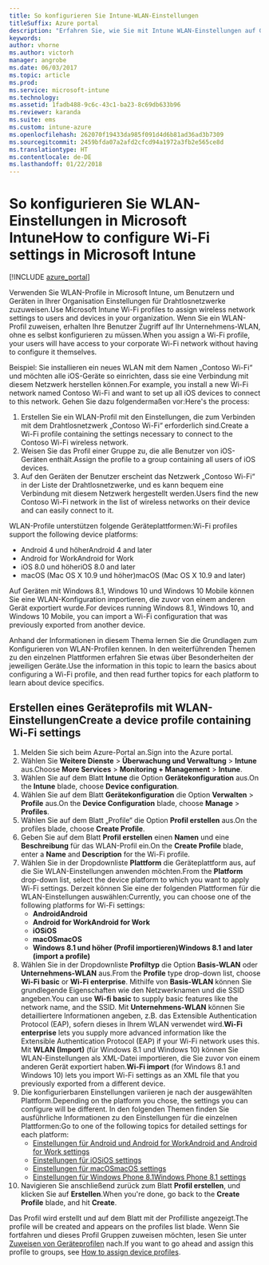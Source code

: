 ```yaml
---
title: So konfigurieren Sie Intune-WLAN-Einstellungen
titleSuffix: Azure portal
description: "Erfahren Sie, wie Sie mit Intune WLAN-Einstellungen auf Geräten konfigurieren, die Sie verwalten."
keywords: 
author: vhorne
ms.author: victorh
manager: angrobe
ms.date: 06/03/2017
ms.topic: article
ms.prod: 
ms.service: microsoft-intune
ms.technology: 
ms.assetid: 1fadb488-9c6c-43c1-ba23-8c69db633b96
ms.reviewer: karanda
ms.suite: ems
ms.custom: intune-azure
ms.openlocfilehash: 262070f19433da985f091d4d6b81ad36ad3b7309
ms.sourcegitcommit: 2459bfda07a2afd2cfcd94a1972a3fb2e565ce8d
ms.translationtype: HT
ms.contentlocale: de-DE
ms.lasthandoff: 01/22/2018
---
```

# <a name="how-to-configure-wi-fi-settings-in-microsoft-intune"></a><span data-ttu-id="ea34e-103">So konfigurieren Sie WLAN-Einstellungen in Microsoft Intune</span><span class="sxs-lookup"><span data-stu-id="ea34e-103">How to configure Wi-Fi settings in Microsoft Intune</span></span>

[!INCLUDE [azure_portal](./includes/azure_portal.md)]

<span data-ttu-id="ea34e-104">Verwenden Sie WLAN-Profile in Microsoft Intune, um Benutzern und Geräten in Ihrer Organisation Einstellungen für Drahtlosnetzwerke zuzuweisen.</span><span class="sxs-lookup"><span data-stu-id="ea34e-104">Use Microsoft Intune Wi-Fi profiles to assign wireless network settings to users and devices in your organization.</span></span> <span data-ttu-id="ea34e-105">Wenn Sie ein WLAN-Profil zuweisen, erhalten Ihre Benutzer Zugriff auf Ihr Unternehmens-WLAN, ohne es selbst konfigurieren zu müssen.</span><span class="sxs-lookup"><span data-stu-id="ea34e-105">When you assign a Wi-Fi profile, your users will have access to your corporate Wi-Fi network without having to configure it themselves.</span></span>

<span data-ttu-id="ea34e-106">Beispiel: Sie installieren ein neues WLAN mit dem Namen „Contoso Wi-Fi“ und möchten alle iOS-Geräte so einrichten, dass sie eine Verbindung mit diesem Netzwerk herstellen können.</span><span class="sxs-lookup"><span data-stu-id="ea34e-106">For example, you install a new Wi-Fi network named Contoso Wi-Fi and want to set up all iOS devices to connect to this network.</span></span> <span data-ttu-id="ea34e-107">Gehen Sie dazu folgendermaßen vor:</span><span class="sxs-lookup"><span data-stu-id="ea34e-107">Here's the process:</span></span>

1. <span data-ttu-id="ea34e-108">Erstellen Sie ein WLAN-Profil mit den Einstellungen, die zum Verbinden mit dem Drahtlosnetzwerk „Contoso Wi-Fi“ erforderlich sind.</span><span class="sxs-lookup"><span data-stu-id="ea34e-108">Create a Wi-Fi profile containing the settings necessary to connect to the Contoso Wi-Fi wireless network.</span></span>
2. <span data-ttu-id="ea34e-109">Weisen Sie das Profil einer Gruppe zu, die alle Benutzer von iOS-Geräten enthält.</span><span class="sxs-lookup"><span data-stu-id="ea34e-109">Assign the profile to a group containing all users of iOS devices.</span></span>
3. <span data-ttu-id="ea34e-110">Auf den Geräten der Benutzer erscheint das Netzwerk „Contoso Wi-Fi“ in der Liste der Drahtlosnetzwerke, und es kann bequem eine Verbindung mit diesem Netzwerk hergestellt werden.</span><span class="sxs-lookup"><span data-stu-id="ea34e-110">Users find the new Contoso Wi-Fi network in the list of wireless networks on their device and can easily connect to it.</span></span>

<span data-ttu-id="ea34e-111">WLAN-Profile unterstützen folgende Geräteplattformen:</span><span class="sxs-lookup"><span data-stu-id="ea34e-111">Wi-Fi profiles support the following device platforms:</span></span>

- <span data-ttu-id="ea34e-112">Android 4 und höher</span><span class="sxs-lookup"><span data-stu-id="ea34e-112">Android 4 and later</span></span>
- <span data-ttu-id="ea34e-113">Android for Work</span><span class="sxs-lookup"><span data-stu-id="ea34e-113">Android for Work</span></span>
- <span data-ttu-id="ea34e-114">iOS 8.0 und höher</span><span class="sxs-lookup"><span data-stu-id="ea34e-114">iOS 8.0 and later</span></span>
- <span data-ttu-id="ea34e-115">macOS (Mac OS X 10.9 und höher)</span><span class="sxs-lookup"><span data-stu-id="ea34e-115">macOS (Mac OS X 10.9 and later)</span></span>

<span data-ttu-id="ea34e-116">Auf Geräten mit Windows 8.1, Windows 10 und Windows 10 Mobile können Sie eine WLAN-Konfiguration importieren, die zuvor von einem anderen Gerät exportiert wurde.</span><span class="sxs-lookup"><span data-stu-id="ea34e-116">For devices running Windows 8.1, Windows 10, and Windows 10 Mobile, you can import a Wi-Fi configuration that was previously exported from another device.</span></span>

<span data-ttu-id="ea34e-117">Anhand der Informationen in diesem Thema lernen Sie die Grundlagen zum Konfigurieren von WLAN-Profilen kennen. In den weiterführenden Themen zu den einzelnen Plattformen erfahren Sie etwas über Besonderheiten der jeweiligen Geräte.</span><span class="sxs-lookup"><span data-stu-id="ea34e-117">Use the information in this topic to learn the basics about configuring a Wi-Fi profile, and then read further topics for each platform to learn about device specifics.</span></span>

## <a name="create-a-device-profile-containing-wi-fi-settings"></a><span data-ttu-id="ea34e-118">Erstellen eines Geräteprofils mit WLAN-Einstellungen</span><span class="sxs-lookup"><span data-stu-id="ea34e-118">Create a device profile containing Wi-Fi settings</span></span>

1. <span data-ttu-id="ea34e-119">Melden Sie sich beim Azure-Portal an.</span><span class="sxs-lookup"><span data-stu-id="ea34e-119">Sign into the Azure portal.</span></span>
2. <span data-ttu-id="ea34e-120">Wählen Sie **Weitere Dienste** > **Überwachung und Verwaltung** > **Intune** aus.</span><span class="sxs-lookup"><span data-stu-id="ea34e-120">Choose **More Services** > **Monitoring + Management** > **Intune**.</span></span>
3. <span data-ttu-id="ea34e-121">Wählen Sie auf dem Blatt **Intune** die Option **Gerätekonfiguration** aus.</span><span class="sxs-lookup"><span data-stu-id="ea34e-121">On the **Intune** blade, choose **Device configuration**.</span></span>
2. <span data-ttu-id="ea34e-122">Wählen Sie auf dem Blatt **Gerätekonfiguration** die Option **Verwalten** > **Profile** aus.</span><span class="sxs-lookup"><span data-stu-id="ea34e-122">On the **Device Configuration** blade, choose **Manage** > **Profiles**.</span></span>
3. <span data-ttu-id="ea34e-123">Wählen Sie auf dem Blatt „Profile“ die Option **Profil erstellen** aus.</span><span class="sxs-lookup"><span data-stu-id="ea34e-123">On the profiles blade, choose **Create Profile**.</span></span>
4. <span data-ttu-id="ea34e-124">Geben Sie auf dem Blatt **Profil erstellen** einen **Namen** und eine **Beschreibung** für das WLAN-Profil ein.</span><span class="sxs-lookup"><span data-stu-id="ea34e-124">On the **Create Profile** blade, enter a **Name** and **Description** for the Wi-Fi profile.</span></span>
5. <span data-ttu-id="ea34e-125">Wählen Sie in der Dropdownliste **Plattform** die Geräteplattform aus, auf die Sie WLAN-Einstellungen anwenden möchten.</span><span class="sxs-lookup"><span data-stu-id="ea34e-125">From the **Platform** drop-down list, select the device platform to which you want to apply Wi-Fi settings.</span></span> <span data-ttu-id="ea34e-126">Derzeit können Sie eine der folgenden Plattformen für die WLAN-Einstellungen auswählen:</span><span class="sxs-lookup"><span data-stu-id="ea34e-126">Currently, you can choose one of the following platforms for Wi-Fi settings:</span></span>
    - <span data-ttu-id="ea34e-127">**Android**</span><span class="sxs-lookup"><span data-stu-id="ea34e-127">**Android**</span></span>
    - <span data-ttu-id="ea34e-128">**Android for Work**</span><span class="sxs-lookup"><span data-stu-id="ea34e-128">**Android for Work**</span></span>
    - <span data-ttu-id="ea34e-129">**iOS**</span><span class="sxs-lookup"><span data-stu-id="ea34e-129">**iOS**</span></span>
    - <span data-ttu-id="ea34e-130">**macOS**</span><span class="sxs-lookup"><span data-stu-id="ea34e-130">**macOS**</span></span>
    - <span data-ttu-id="ea34e-131">**Windows 8.1 und höher (Profil importieren)**</span><span class="sxs-lookup"><span data-stu-id="ea34e-131">**Windows 8.1 and later (import a profile)**</span></span>
6. <span data-ttu-id="ea34e-132">Wählen Sie in der Dropdownliste **Profiltyp** die Option **Basis-WLAN** oder **Unternehmens-WLAN** aus.</span><span class="sxs-lookup"><span data-stu-id="ea34e-132">From the **Profile** type drop-down list, choose **Wi-Fi basic** or **Wi-Fi enterprise**.</span></span> <span data-ttu-id="ea34e-133">Mithilfe von **Basis-WLAN** können Sie grundlegende Eigenschaften wie den Netzwerknamen und die SSID angeben.</span><span class="sxs-lookup"><span data-stu-id="ea34e-133">You can use **Wi-fi basic** to supply basic features like the network name, and the SSID.</span></span> <span data-ttu-id="ea34e-134">Mit **Unternehmens-WLAN** können Sie detailliertere Informationen angeben, z.B. das Extensible Authentication Protocol (EAP), sofern dieses in Ihrem WLAN verwendet wird.</span><span class="sxs-lookup"><span data-stu-id="ea34e-134">**Wi-Fi enterprise** lets you supply more advanced information like the  Extensible Authentication Protocol (EAP) if your Wi-Fi network uses this.</span></span> <span data-ttu-id="ea34e-135">Mit **WLAN (Import)** (für Windows 8.1 und Windows 10) können Sie WLAN-Einstellungen als XML-Datei importieren, die Sie zuvor von einem anderen Gerät exportiert haben.</span><span class="sxs-lookup"><span data-stu-id="ea34e-135">**Wi-Fi import** (for Windows 8.1 and Windows 10) lets you import Wi-Fi settings as an XML file that you previously exported from a different device.</span></span>
7. <span data-ttu-id="ea34e-136">Die konfigurierbaren Einstellungen variieren je nach der ausgewählten Plattform.</span><span class="sxs-lookup"><span data-stu-id="ea34e-136">Depending on the platform you chose, the settings you can configure will be different.</span></span> <span data-ttu-id="ea34e-137">In den folgenden Themen finden Sie ausführliche Informationen zu den Einstellungen für die einzelnen Plattformen:</span><span class="sxs-lookup"><span data-stu-id="ea34e-137">Go to one of the following topics for detailed settings for each platform:</span></span>
    - [<span data-ttu-id="ea34e-138">Einstellungen für Android und Android for Work</span><span class="sxs-lookup"><span data-stu-id="ea34e-138">Android and Android for Work settings</span></span>](wi-fi-settings-android.md)
    - [<span data-ttu-id="ea34e-139">Einstellungen für iOS</span><span class="sxs-lookup"><span data-stu-id="ea34e-139">iOS settings</span></span>](wi-fi-settings-ios.md)
    - [<span data-ttu-id="ea34e-140">Einstellungen für macOS</span><span class="sxs-lookup"><span data-stu-id="ea34e-140">macOS settings</span></span>](wi-fi-settings-macos.md)
    - [<span data-ttu-id="ea34e-141">Einstellungen für Windows Phone 8.1</span><span class="sxs-lookup"><span data-stu-id="ea34e-141">Windows Phone 8.1 settings</span></span>](wi-fi-settings-import-windows-8-1.md)
8. <span data-ttu-id="ea34e-142">Navigieren Sie anschließend zurück zum Blatt **Profil erstellen**, und klicken Sie auf **Erstellen**.</span><span class="sxs-lookup"><span data-stu-id="ea34e-142">When you're done, go back to the **Create Profile** blade, and hit **Create**.</span></span>

<span data-ttu-id="ea34e-143">Das Profil wird erstellt und auf dem Blatt mit der Profilliste angezeigt.</span><span class="sxs-lookup"><span data-stu-id="ea34e-143">The profile will be created and appears on the profiles list blade.</span></span>
<span data-ttu-id="ea34e-144">Wenn Sie fortfahren und dieses Profil Gruppen zuweisen möchten, lesen Sie unter [Zuweisen von Geräteprofilen](device-profile-assign.md) nach.</span><span class="sxs-lookup"><span data-stu-id="ea34e-144">If you want to go ahead and assign this profile to groups, see [How to assign device profiles](device-profile-assign.md).</span></span>
